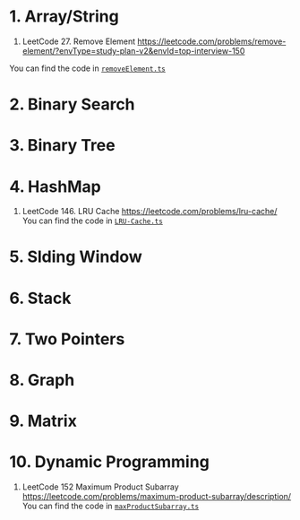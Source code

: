 # 1. Array/String

1. LeetCode 27. Remove Element 
https://leetcode.com/problems/remove-element/?envType=study-plan-v2&envId=top-interview-150

You can find the code in [`removeElement.ts`](./ArrayString/removeElement.ts)

# 2. Binary Search

# 3. Binary Tree

# 4. HashMap
1. LeetCode 146. LRU Cache https://leetcode.com/problems/lru-cache/ </br>
You can find the code in [`LRU-Cache.ts`](./HashMap/LRU-Cache.ts)

# 5. Slding Window

# 6. Stack

# 7. Two Pointers

# 8. Graph

# 9. Matrix


# 10. Dynamic Programming 
1. LeetCode 152  Maximum Product Subarray
https://leetcode.com/problems/maximum-product-subarray/description/
You can find the code in [`maxProductSubarray.ts`](./DynamicProgramming/maxProductSubarray.ts)
